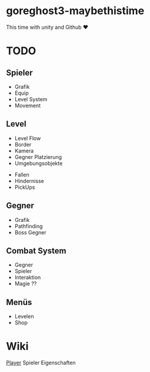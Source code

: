 # goreghost3-maybethistime
This time with unity and Github ♥

# TODO

## Spieler
- Grafik
- Equip
- Level System
- Movement

## Level
- Level Flow
- Border
- Kamera
- Gegner Platzierung
- Umgebungsobjekte
 * Fallen
 * Hindernisse
 * PickUps

## Gegner
- Grafik
- Pathfinding
- Boss Gegner

## Combat System
- Gegner
- Spieler
- Interaktion
- Magie ??

## Menüs
- Levelen
- Shop

# Wiki
[Player](MDWiki/Player.md) Spieler Eigenschaften

